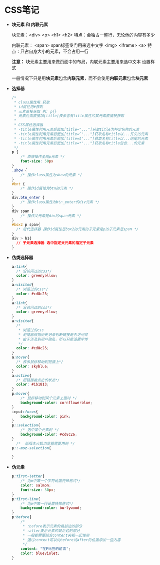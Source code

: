# CSS笔记

- **块元素 和 内联元素**

  块元素：\<div> \<p> \<h1> \<h2>
  特点：会独占一整行，无论他的内容有多少

  内联元素：
  \<span> span标签专门用来选中文字
  \<img> \<iframe> \<a>
  特点：只占自身大小的元素，不会占用一行

  **注意：** 块元素主要用来做页面中的布局，内联元素主要用来选中文本 设置样式

  一般情况下只是用**块元素**包含**内联元素**，而不会使用**内联元素**包含**块元素**



- **选择器**

  ```css
  /* 
   * class属性用.获取
   * id属性用#获取
   * 元素直接获取 例: p{}
   * 元素后面直接加[title]表示含有title属性的某元素直接被获取 
   * 
   * CSS属性选择器
   * -title属性利用元素后面加[title="..."]获取title为特定名称的元素
   * -title属性利用元素后面加[title=^"..."]获取名称title以...开头的元素
   * -title属性利用元素后面加[title=$"..."]获取名称title以...结尾的元素
   * -title属性利用元素后面加[title=*"..."]获取名称title包含...的元素
   */
  p {			
      /* 直接操作全部p元素 */
      font-size: 50px
  }
  .show {
      /* 操作class属性为show的元素 */
  }
  #bnt {
      /* 操作id属性为btn的元素 */
  }
  div.btn_enter {
      /* 操作class属性为btn_enter的div元素 */
  }
  div span {
      /* 操作父元素是div的span元素 */
  }
  #box2 p span{
  	/* 后代选择器 操作id属性是box2的元素的子元素是p的子元素是span */
  }
  div > h1{
  	// 子元素选择器 选中指定父元素的指定子元素
  }
  ```

  

- **伪类选择器**

  ```css
  a:link{
  	/* 没访问过的css*/
  	color: greenyellow;
  }
  a:visited{
  	/* 浏览过的css*/
  	color: #cd8c26;
  }
  a:link{
  	/* 没访问过的css*/
  	color: greenyellow;
  }
  a:visited{
  	/*
  	 * 浏览过的css
  	 * 浏览器根据历史记录判断链接是否访问过
  	 * 由于涉及到用户隐私，所以只能设置字体
  	 */
  	color: #cd8c26;
  }
  a:hover{
  	/* 表示鼠标移动到链接上*/
  	color: skyblue;
  }
  a:active{
  	/* 超链接被点击的状态*/
  	color: #1b1813;
  }
  p:hover{
      /* 鼠标移动到某个元素上面时 */
      background-color: cornflowerblue;
  }
  input:focus{
      background-color: pink;
  }
  p::selection{
      /* 选中某个元素时 */
      background-color: #cd8c26;
  }
    /*  低版本火狐浏览器需要用到 */
  p::-moz-selection{
        
  }
  ```

  

- **伪元素**

  ```css
  p:first-letter{
      /* 为p中第一个字符设置特殊格式*/
      color: salmon;
      font-size: 30px;	
  }
  p:first-line{
      /* 为p中第一行设置特殊格式*/
      background-color: burlywood;
  }
  p:before{
      /*
       * :before表示元素的最前边的部分
       * :after表示元素的最后边的部分
       * 一般都需要结合content央视一起使用
       * 通过content可以向before或after的位置添加一些内容
       */
      content: "在P标签的前面";
      color: blueviolet;
  }
  ```

  

